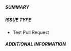 ##### SUMMARY <!-- markdownlint-disable-line MD041 -->

<!--- Describe the change below, including rationale and design decisions -->

<!--- HINT: Include "Closes #nnn" if you are fixing an existing issue -->

##### ISSUE TYPE

- Test Pull Request

##### ADDITIONAL INFORMATION

<!--- Include additional information to help people understand the change here -->
<!--- A step-by-step reproduction of the problem is helpful if there is no related issue -->

<!--- Paste verbatim command output below, e.g. before and after your change -->

```console paste below

```
